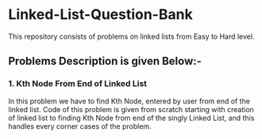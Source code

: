 # Linked-List-Question-Bank
This repository consists of problems on linked lists from Easy to Hard level.

## Problems Description is given Below:-

### 1. Kth Node From End of Linked List
In this problem we have to find Kth Node, entered by user from end of the linked list.
Code of this problem is given from scratch starting with creation of linked list to finding Kth Node from end of the singly Linked List, and this handles every corner cases of the problem.


